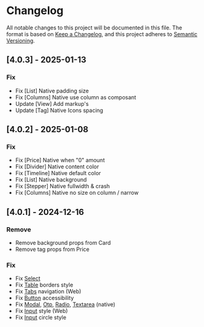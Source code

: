 # Changelog

All notable changes to this project will be documented in this file.
The format is based on [Keep a Changelog](https://keepachangelog.com/en/1.0.0/), and this project adheres to [Semantic Versioning](https://semver.org/spec/v2.0.0.html).

## [4.0.3] - 2025-01-13
### Fix
- Fix [List] Native padding size
- Fix [Columns] Native use column as composant
- Update [View] Add markup's
- Update [Tag] Native Icons spacing

## [4.0.2] - 2025-01-08
### Fix
- Fix [Price] Native when "0" amount
- Fix [Divider] Native content color
- Fix [Timeline] Native default color
- Fix [List] Native background
- Fix [Stepper] Native fullwidth & crash
- Fix [Columns] Native no size on column / narrow

## [4.0.1] - 2024-12-16
### Remove
- Remove background props from Card
- Remove tag props from Price

### Fix
- Fix [Select](https://design.bouyguestelecom.fr/components/Select)
- Fix [Table](https://design.bouyguestelecom.fr/components/Table) borders style
- Fix [Tabs](https://design.bouyguestelecom.fr/components/Tabs) navigation (Web)
- Fix [Button](https://design.bouyguestelecom.fr/components/Button) accessibility
- Fix [Modal](https://design.bouyguestelecom.fr/components/Modal), [Otp](https://design.bouyguestelecom.fr/components/Otp), [Radio](https://design.bouyguestelecom.fr/components/Radio), [Textarea](https://design.bouyguestelecom.fr/components/Textarea) (native)
- Fix [Input](https://design.bouyguestelecom.fr/components/Input) style (Web)
- Fix [Input](https://design.bouyguestelecom.fr/components/Input) circle style
